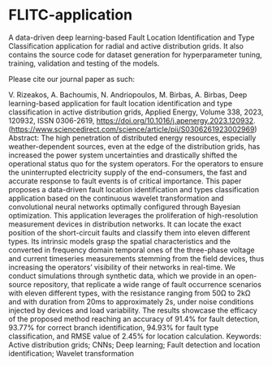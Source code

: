 # FLITC-application
A data-driven deep learning-based Fault Location Identification and Type Classification application for radial and active distribution grids. 
It also contains the source code for dataset generation for hyperparameter tuning, training, validation and testing of the models.   



Please cite our journal paper as such:

V. Rizeakos, A. Bachoumis, N. Andriopoulos, M. Birbas, A. Birbas,
Deep learning-based application for fault location identification and type classification in active distribution grids,
Applied Energy,
Volume 338,
2023,
120932,
ISSN 0306-2619,
https://doi.org/10.1016/j.apenergy.2023.120932.
(https://www.sciencedirect.com/science/article/pii/S0306261923002969)
Abstract: The high penetration of distributed energy resources, especially weather-dependent sources, even at the edge of the distribution grids, has increased the power system uncertainties and drastically shifted the operational status quo for the system operators. For the operators to ensure the uninterrupted electricity supply of the end-consumers, the fast and accurate response to fault events is of critical importance. This paper proposes a data-driven fault location identification and types classification application based on the continuous wavelet transformation and convolutional neural networks optimally configured through Bayesian optimization. This application leverages the proliferation of high-resolution measurement devices in distribution networks. It can locate the exact position of the short-circuit faults and classify them into eleven different types. Its intrinsic models grasp the spatial characteristics and the converted in frequency domain temporal ones of the three-phase voltage and current timeseries measurements stemming from the field devices, thus increasing the operators’ visibility of their networks in real-time. We conduct simulations through synthetic data, which we provide in an open-source repository, that replicate a wide range of fault occurrence scenarios with eleven different types, with the resistance ranging from 50Ω to 2kΩ and with duration from 20ms to approximately 2s, under noise conditions injected by devices and load variability. The results showcase the efficacy of the proposed method reaching an accuracy of 91.4% for fault detection, 93.77% for correct branch identification, 94.93% for fault type classification, and RMSE value of 2.45% for location calculation.
Keywords: Active distribution grids; CNNs; Deep learning; Fault detection and location identification; Wavelet transformation

